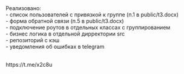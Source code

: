 <div>Реализовано:</div>
<div>- список пользователей с привязкой к группе (п.1 в public/t3.docx)</div>
<div>- форма обратной связи (п.5 в public/t3.docx)</div>
<div>- подключение роутов в отдельных классах с группированием</div>
<div>- бизнес логика в отдельной дирректории src</div>
<div>- репозиторий с кэш</div>
<div>- уведомления об ошибках в telegram</div>
<br>
<p>https://t.me/x2c8u</p>

